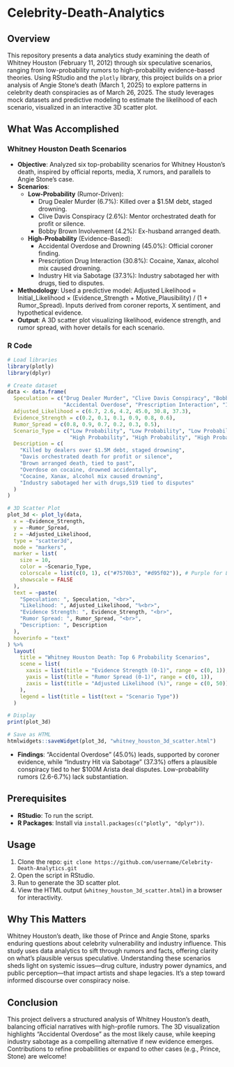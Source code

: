 # Celebrity-Death-Analytics

## Overview

This repository presents a data analytics study examining the death of Whitney Houston (February 11, 2012) through six speculative scenarios, ranging from low-probability rumors to high-probability evidence-based theories. Using RStudio and the `plotly` library, this project builds on a prior analysis of Angie Stone’s death (March 1, 2025) to explore patterns in celebrity death conspiracies as of March 26, 2025. The study leverages mock datasets and predictive modeling to estimate the likelihood of each scenario, visualized in an interactive 3D scatter plot.

## What Was Accomplished

### Whitney Houston Death Scenarios
- **Objective**: Analyzed six top-probability scenarios for Whitney Houston’s death, inspired by official reports, media, X rumors, and parallels to Angie Stone’s case.
- **Scenarios**:
  - **Low-Probability** (Rumor-Driven):
    - Drug Dealer Murder (6.7%): Killed over a $1.5M debt, staged drowning.
    - Clive Davis Conspiracy (2.6%): Mentor orchestrated death for profit or silence.
    - Bobby Brown Involvement (4.2%): Ex-husband arranged death.
  - **High-Probability** (Evidence-Based):
    - Accidental Overdose and Drowning (45.0%): Official coroner finding.
    - Prescription Drug Interaction (30.8%): Cocaine, Xanax, alcohol mix caused drowning.
    - Industry Hit via Sabotage (37.3%): Industry sabotaged her with drugs, tied to disputes.
- **Methodology**: Used a predictive model: Adjusted Likelihood = Initial_Likelihood × (Evidence_Strength + Motive_Plausibility) / (1 + Rumor_Spread). Inputs derived from coroner reports, X sentiment, and hypothetical evidence.
- **Output**: A 3D scatter plot visualizing likelihood, evidence strength, and rumor spread, with hover details for each scenario.

### R Code
```R
# Load libraries
library(plotly)
library(dplyr)

# Create dataset
data <- data.frame(
  Speculation = c("Drug Dealer Murder", "Clive Davis Conspiracy", "Bobby Brown Involvement", 
                  "Accidental Overdose", "Prescription Interaction", "Industry Hit via Sabotage"),
  Adjusted_Likelihood = c(6.7, 2.6, 4.2, 45.0, 30.8, 37.3),
  Evidence_Strength = c(0.2, 0.1, 0.1, 0.9, 0.8, 0.6),
  Rumor_Spread = c(0.8, 0.9, 0.7, 0.2, 0.3, 0.5),
  Scenario_Type = c("Low Probability", "Low Probability", "Low Probability", 
                    "High Probability", "High Probability", "High Probability"),
  Description = c(
    "Killed by dealers over $1.5M debt, staged drowning",
    "Davis orchestrated death for profit or silence",
    "Brown arranged death, tied to past",
    "Overdose on cocaine, drowned accidentally",
    "Cocaine, Xanax, alcohol mix caused drowning",
    "Industry sabotaged her with drugs,519 tied to disputes"
  )
)

# 3D Scatter Plot
plot_3d <- plot_ly(data,
  x = ~Evidence_Strength,
  y = ~Rumor_Spread,
  z = ~Adjusted_Likelihood,
  type = "scatter3d",
  mode = "markers",
  marker = list(
    size = 10,
    color = ~Scenario_Type,
    colorscale = list(c(0, 1), c("#7570b3", "#d95f02")), # Purple for Low, Orange for High
    showscale = FALSE
  ),
  text = ~paste(
    "Speculation: ", Speculation, "<br>",
    "Likelihood: ", Adjusted_Likelihood, "%<br>",
    "Evidence Strength: ", Evidence_Strength, "<br>",
    "Rumor Spread: ", Rumor_Spread, "<br>",
    "Description: ", Description
  ),
  hoverinfo = "text"
) %>%
  layout(
    title = "Whitney Houston Death: Top 6 Probability Scenarios",
    scene = list(
      xaxis = list(title = "Evidence Strength (0-1)", range = c(0, 1)),
      yaxis = list(title = "Rumor Spread (0-1)", range = c(0, 1)),
      zaxis = list(title = "Adjusted Likelihood (%)", range = c(0, 50))
    ),
    legend = list(title = list(text = "Scenario Type"))
  )

# Display
print(plot_3d)

# Save as HTML
htmlwidgets::saveWidget(plot_3d, "whitney_houston_3d_scatter.html")
```
- **Findings**: “Accidental Overdose” (45.0%) leads, supported by coroner evidence, while “Industry Hit via Sabotage” (37.3%) offers a plausible conspiracy tied to her $100M Arista deal disputes. Low-probability rumors (2.6-6.7%) lack substantiation.

## Prerequisites
- **RStudio**: To run the script.
- **R Packages**: Install via `install.packages(c("plotly", "dplyr"))`.

## Usage
1. Clone the repo: `git clone https://github.com/username/Celebrity-Death-Analytics.git`
2. Open the script in RStudio.
3. Run to generate the 3D scatter plot.
4. View the HTML output (`whitney_houston_3d_scatter.html`) in a browser for interactivity.

## Why This Matters
Whitney Houston’s death, like those of Prince and Angie Stone, sparks enduring questions about celebrity vulnerability and industry influence. This study uses data analytics to sift through rumors and facts, offering clarity on what’s plausible versus speculative. Understanding these scenarios sheds light on systemic issues—drug culture, industry power dynamics, and public perception—that impact artists and shape legacies. It’s a step toward informed discourse over conspiracy noise.

## Conclusion
This project delivers a structured analysis of Whitney Houston’s death, balancing official narratives with high-profile rumors. The 3D visualization highlights “Accidental Overdose” as the most likely cause, while keeping industry sabotage as a compelling alternative if new evidence emerges. Contributions to refine probabilities or expand to other cases (e.g., Prince, Stone) are welcome!

